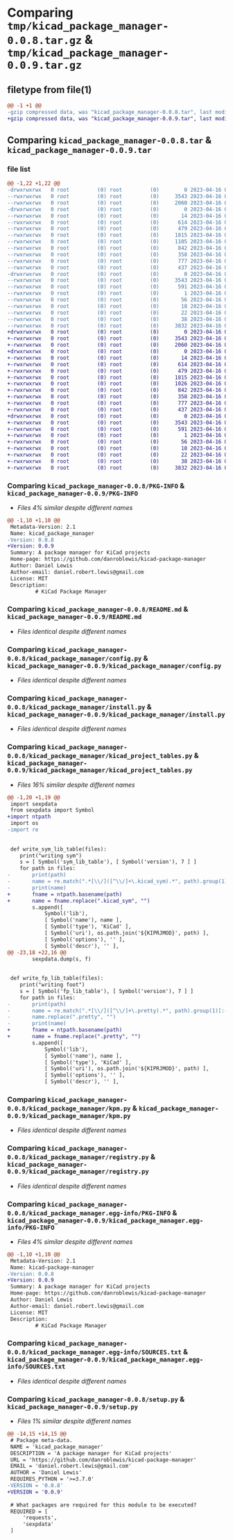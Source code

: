 # Comparing `tmp/kicad_package_manager-0.0.8.tar.gz` & `tmp/kicad_package_manager-0.0.9.tar.gz`

## filetype from file(1)

```diff
@@ -1 +1 @@
-gzip compressed data, was "kicad_package_manager-0.0.8.tar", last modified: Sun Apr 16 02:49:46 2023, max compression
+gzip compressed data, was "kicad_package_manager-0.0.9.tar", last modified: Sun Apr 16 03:09:34 2023, max compression
```

## Comparing `kicad_package_manager-0.0.8.tar` & `kicad_package_manager-0.0.9.tar`

### file list

```diff
@@ -1,22 +1,22 @@
-drwxrwxrwx   0 root         (0) root         (0)        0 2023-04-16 02:49:46.728020 kicad_package_manager-0.0.8/
--rwxrwxrwx   0 root         (0) root         (0)     3543 2023-04-16 02:49:46.720894 kicad_package_manager-0.0.8/PKG-INFO
--rwxrwxrwx   0 root         (0) root         (0)     2060 2023-04-16 01:54:19.000000 kicad_package_manager-0.0.8/README.md
-drwxrwxrwx   0 root         (0) root         (0)        0 2023-04-16 02:49:46.430459 kicad_package_manager-0.0.8/kicad_package_manager/
--rwxrwxrwx   0 root         (0) root         (0)       14 2023-04-16 02:15:17.000000 kicad_package_manager-0.0.8/kicad_package_manager/__init__.py
--rwxrwxrwx   0 root         (0) root         (0)      614 2023-04-16 02:15:17.000000 kicad_package_manager-0.0.8/kicad_package_manager/config.py
--rwxrwxrwx   0 root         (0) root         (0)      479 2023-04-16 02:15:17.000000 kicad_package_manager-0.0.8/kicad_package_manager/init.py
--rwxrwxrwx   0 root         (0) root         (0)     1815 2023-04-16 02:18:30.000000 kicad_package_manager-0.0.8/kicad_package_manager/install.py
--rwxrwxrwx   0 root         (0) root         (0)     1105 2023-04-16 02:17:53.000000 kicad_package_manager-0.0.8/kicad_package_manager/kicad_project_tables.py
--rwxrwxrwx   0 root         (0) root         (0)      842 2023-04-16 02:45:56.000000 kicad_package_manager-0.0.8/kicad_package_manager/kpm.py
--rwxrwxrwx   0 root         (0) root         (0)      358 2023-04-16 02:49:10.000000 kicad_package_manager-0.0.8/kicad_package_manager/listt.py
--rwxrwxrwx   0 root         (0) root         (0)      777 2023-04-16 02:48:10.000000 kicad_package_manager-0.0.8/kicad_package_manager/registry.py
--rwxrwxrwx   0 root         (0) root         (0)      437 2023-04-16 02:46:21.000000 kicad_package_manager-0.0.8/kicad_package_manager/search.py
-drwxrwxrwx   0 root         (0) root         (0)        0 2023-04-16 02:49:46.677664 kicad_package_manager-0.0.8/kicad_package_manager.egg-info/
--rwxrwxrwx   0 root         (0) root         (0)     3543 2023-04-16 02:49:45.000000 kicad_package_manager-0.0.8/kicad_package_manager.egg-info/PKG-INFO
--rwxrwxrwx   0 root         (0) root         (0)      591 2023-04-16 02:49:45.000000 kicad_package_manager-0.0.8/kicad_package_manager.egg-info/SOURCES.txt
--rwxrwxrwx   0 root         (0) root         (0)        1 2023-04-16 02:49:45.000000 kicad_package_manager-0.0.8/kicad_package_manager.egg-info/dependency_links.txt
--rwxrwxrwx   0 root         (0) root         (0)       56 2023-04-16 02:49:45.000000 kicad_package_manager-0.0.8/kicad_package_manager.egg-info/entry_points.txt
--rwxrwxrwx   0 root         (0) root         (0)       18 2023-04-16 02:49:45.000000 kicad_package_manager-0.0.8/kicad_package_manager.egg-info/requires.txt
--rwxrwxrwx   0 root         (0) root         (0)       22 2023-04-16 02:49:45.000000 kicad_package_manager-0.0.8/kicad_package_manager.egg-info/top_level.txt
--rwxrwxrwx   0 root         (0) root         (0)       38 2023-04-16 02:49:46.730759 kicad_package_manager-0.0.8/setup.cfg
--rwxrwxrwx   0 root         (0) root         (0)     3832 2023-04-16 02:49:26.000000 kicad_package_manager-0.0.8/setup.py
+drwxrwxrwx   0 root         (0) root         (0)        0 2023-04-16 03:09:34.428656 kicad_package_manager-0.0.9/
+-rwxrwxrwx   0 root         (0) root         (0)     3543 2023-04-16 03:09:34.426653 kicad_package_manager-0.0.9/PKG-INFO
+-rwxrwxrwx   0 root         (0) root         (0)     2060 2023-04-16 01:54:19.000000 kicad_package_manager-0.0.9/README.md
+drwxrwxrwx   0 root         (0) root         (0)        0 2023-04-16 03:09:34.310486 kicad_package_manager-0.0.9/kicad_package_manager/
+-rwxrwxrwx   0 root         (0) root         (0)       14 2023-04-16 02:15:17.000000 kicad_package_manager-0.0.9/kicad_package_manager/__init__.py
+-rwxrwxrwx   0 root         (0) root         (0)      614 2023-04-16 02:15:17.000000 kicad_package_manager-0.0.9/kicad_package_manager/config.py
+-rwxrwxrwx   0 root         (0) root         (0)      479 2023-04-16 02:15:17.000000 kicad_package_manager-0.0.9/kicad_package_manager/init.py
+-rwxrwxrwx   0 root         (0) root         (0)     1815 2023-04-16 02:18:30.000000 kicad_package_manager-0.0.9/kicad_package_manager/install.py
+-rwxrwxrwx   0 root         (0) root         (0)     1026 2023-04-16 03:08:39.000000 kicad_package_manager-0.0.9/kicad_package_manager/kicad_project_tables.py
+-rwxrwxrwx   0 root         (0) root         (0)      842 2023-04-16 02:45:56.000000 kicad_package_manager-0.0.9/kicad_package_manager/kpm.py
+-rwxrwxrwx   0 root         (0) root         (0)      358 2023-04-16 02:49:10.000000 kicad_package_manager-0.0.9/kicad_package_manager/listt.py
+-rwxrwxrwx   0 root         (0) root         (0)      777 2023-04-16 02:48:10.000000 kicad_package_manager-0.0.9/kicad_package_manager/registry.py
+-rwxrwxrwx   0 root         (0) root         (0)      437 2023-04-16 02:46:21.000000 kicad_package_manager-0.0.9/kicad_package_manager/search.py
+drwxrwxrwx   0 root         (0) root         (0)        0 2023-04-16 03:09:34.408223 kicad_package_manager-0.0.9/kicad_package_manager.egg-info/
+-rwxrwxrwx   0 root         (0) root         (0)     3543 2023-04-16 03:09:33.000000 kicad_package_manager-0.0.9/kicad_package_manager.egg-info/PKG-INFO
+-rwxrwxrwx   0 root         (0) root         (0)      591 2023-04-16 03:09:34.000000 kicad_package_manager-0.0.9/kicad_package_manager.egg-info/SOURCES.txt
+-rwxrwxrwx   0 root         (0) root         (0)        1 2023-04-16 03:09:33.000000 kicad_package_manager-0.0.9/kicad_package_manager.egg-info/dependency_links.txt
+-rwxrwxrwx   0 root         (0) root         (0)       56 2023-04-16 03:09:33.000000 kicad_package_manager-0.0.9/kicad_package_manager.egg-info/entry_points.txt
+-rwxrwxrwx   0 root         (0) root         (0)       18 2023-04-16 03:09:33.000000 kicad_package_manager-0.0.9/kicad_package_manager.egg-info/requires.txt
+-rwxrwxrwx   0 root         (0) root         (0)       22 2023-04-16 03:09:33.000000 kicad_package_manager-0.0.9/kicad_package_manager.egg-info/top_level.txt
+-rwxrwxrwx   0 root         (0) root         (0)       38 2023-04-16 03:09:34.429654 kicad_package_manager-0.0.9/setup.cfg
+-rwxrwxrwx   0 root         (0) root         (0)     3832 2023-04-16 03:09:31.000000 kicad_package_manager-0.0.9/setup.py
```

### Comparing `kicad_package_manager-0.0.8/PKG-INFO` & `kicad_package_manager-0.0.9/PKG-INFO`

 * *Files 4% similar despite different names*

```diff
@@ -1,10 +1,10 @@
 Metadata-Version: 2.1
 Name: kicad_package_manager
-Version: 0.0.8
+Version: 0.0.9
 Summary: A package manager for KiCad projects
 Home-page: https://github.com/danroblewis/kicad-package-manager
 Author: Daniel Lewis
 Author-email: daniel.robert.lewis@gmail.com
 License: MIT
 Description: 
         # KiCad Package Manager
```

### Comparing `kicad_package_manager-0.0.8/README.md` & `kicad_package_manager-0.0.9/README.md`

 * *Files identical despite different names*

### Comparing `kicad_package_manager-0.0.8/kicad_package_manager/config.py` & `kicad_package_manager-0.0.9/kicad_package_manager/config.py`

 * *Files identical despite different names*

### Comparing `kicad_package_manager-0.0.8/kicad_package_manager/install.py` & `kicad_package_manager-0.0.9/kicad_package_manager/install.py`

 * *Files identical despite different names*

### Comparing `kicad_package_manager-0.0.8/kicad_package_manager/kicad_project_tables.py` & `kicad_package_manager-0.0.9/kicad_package_manager/kicad_project_tables.py`

 * *Files 16% similar despite different names*

```diff
@@ -1,20 +1,19 @@
 import sexpdata
 from sexpdata import Symbol
+import ntpath
 import os
-import re
 
 
 def write_sym_lib_table(files):
 	print("writing sym")
 	s = [ Symbol('sym_lib_table'), [ Symbol('version'), 7 ] ]
 	for path in files:
-		print(path)
-		name = re.match(".*[\\/]([^\\/]+\.kicad_sym).*", path).group(1)[:-10]
-		print(name)
+		fname = ntpath.basename(path)
+		name = fname.replace(".kicad_sym", "")
 		s.append([
 			Symbol('lib'),
 			[ Symbol('name'), name ],
 			[ Symbol('type'), 'KiCad' ],
 			[ Symbol('uri'), os.path.join('${KIPRJMOD}', path) ],
 			[ Symbol('options'), '' ],
 			[ Symbol('descr'), '' ],
@@ -23,18 +22,16 @@
 		sexpdata.dump(s, f)
 
 
 def write_fp_lib_table(files):
 	print("writing foot")
 	s = [ Symbol('fp_lib_table'), [ Symbol('version'), 7 ] ]
 	for path in files:
-		print(path)
-		name = re.match(".*[\\/]([^\\/]+\.pretty).*", path).group(1)[:-7]
-		name.replace(".pretty", "")
-		print(name)
+		fname = ntpath.basename(path)
+		name = fname.replace(".pretty", "")
 		s.append([
 			Symbol('lib'),
 			[ Symbol('name'), name ],
 			[ Symbol('type'), 'KiCad' ],
 			[ Symbol('uri'), os.path.join('${KIPRJMOD}', path) ],
 			[ Symbol('options'), '' ],
 			[ Symbol('descr'), '' ],
```

### Comparing `kicad_package_manager-0.0.8/kicad_package_manager/kpm.py` & `kicad_package_manager-0.0.9/kicad_package_manager/kpm.py`

 * *Files identical despite different names*

### Comparing `kicad_package_manager-0.0.8/kicad_package_manager/registry.py` & `kicad_package_manager-0.0.9/kicad_package_manager/registry.py`

 * *Files identical despite different names*

### Comparing `kicad_package_manager-0.0.8/kicad_package_manager.egg-info/PKG-INFO` & `kicad_package_manager-0.0.9/kicad_package_manager.egg-info/PKG-INFO`

 * *Files 4% similar despite different names*

```diff
@@ -1,10 +1,10 @@
 Metadata-Version: 2.1
 Name: kicad-package-manager
-Version: 0.0.8
+Version: 0.0.9
 Summary: A package manager for KiCad projects
 Home-page: https://github.com/danroblewis/kicad-package-manager
 Author: Daniel Lewis
 Author-email: daniel.robert.lewis@gmail.com
 License: MIT
 Description: 
         # KiCad Package Manager
```

### Comparing `kicad_package_manager-0.0.8/kicad_package_manager.egg-info/SOURCES.txt` & `kicad_package_manager-0.0.9/kicad_package_manager.egg-info/SOURCES.txt`

 * *Files identical despite different names*

### Comparing `kicad_package_manager-0.0.8/setup.py` & `kicad_package_manager-0.0.9/setup.py`

 * *Files 1% similar despite different names*

```diff
@@ -14,15 +14,15 @@
 # Package meta-data.
 NAME = 'kicad_package_manager'
 DESCRIPTION = 'A package manager for KiCad projects'
 URL = 'https://github.com/danroblewis/kicad-package-manager'
 EMAIL = 'daniel.robert.lewis@gmail.com'
 AUTHOR = 'Daniel Lewis'
 REQUIRES_PYTHON = '>=3.7.0'
-VERSION = '0.0.8'
+VERSION = '0.0.9'
 
 # What packages are required for this module to be executed?
 REQUIRED = [
     'requests',
     'sexpdata'
 ]
```

